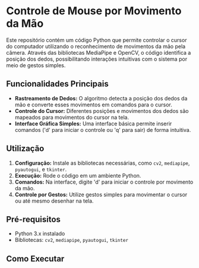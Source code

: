 # Controle de Mouse por Movimento da Mão

Este repositório contém um código Python que permite controlar o cursor do computador utilizando o reconhecimento de movimentos da mão pela câmera. Através das bibliotecas MediaPipe e OpenCV, o código identifica a posição dos dedos, possibilitando interações intuitivas com o sistema por meio de gestos simples.

## Funcionalidades Principais

- **Rastreamento de Dedos:** O algoritmo detecta a posição dos dedos da mão e converte esses movimentos em comandos para o cursor.
- **Controle do Cursor:** Diferentes posições e movimentos dos dedos são mapeados para movimentos do cursor na tela.
- **Interface Gráfica Simples:** Uma interface básica permite inserir comandos ('d' para iniciar o controle ou 'q' para sair) de forma intuitiva.

## Utilização

1. **Configuração:** Instale as bibliotecas necessárias, como `cv2`, `mediapipe`, `pyautogui`, e `tkinter`.
2. **Execução:** Rode o código em um ambiente Python.
3. **Comandos:** Na interface, digite 'd' para iniciar o controle por movimento da mão.
4. **Controle por Gestos:** Utilize gestos simples para movimentar o cursor ou até mesmo desenhar na tela.

## Pré-requisitos

- Python 3.x instalado
- Bibliotecas: `cv2`, `mediapipe`, `pyautogui`, `tkinter`

## Como Executar

